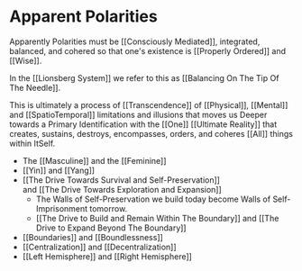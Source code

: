 # Apparent Polarities

Apparently Polarities must be [[Consciously Mediated]], integrated, balanced, and cohered so that one's existence is [[Properly Ordered]] and [[Wise]]. 

In the [[Lionsberg System]] we refer to this as [[Balancing On The Tip Of The Needle]].  

This is ultimately a process of [[Transcendence]] of [[Physical]], [[Mental]] and [[SpatioTemporal]] limitations and illusions that moves us Deeper towards a Primary Identification with the [[One]] [[Ultimate Reality]] that creates, sustains, destroys, encompasses, orders, and coheres [[All]] things within ItSelf. 

- The [[Masculine]] and the [[Feminine]]  
- [[Yin]] and [[Yang]]  
- [[The Drive Towards Survival and Self-Preservation]]  
and [[The Drive Towards Exploration and Expansion]]  
	- The Walls of Self-Preservation we build today become Walls of Self-Imprisonment tomorrow.  
	- [[The Drive to Build and Remain Within The Boundary]] and [[The Drive to Expand Beyond The Boundary]] 
- [[Boundaries]] and [[Boundlessness]]  
- [[Centralization]] and [[Decentralization]]  
- [[Left Hemisphere]] and [[Right Hemisphere]]  
